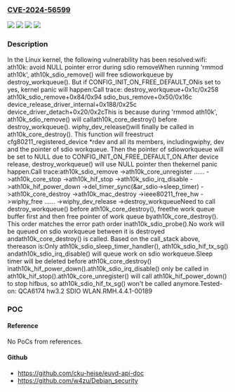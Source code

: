 ### [CVE-2024-56599](https://cve.mitre.org/cgi-bin/cvename.cgi?name=CVE-2024-56599)
![](https://img.shields.io/static/v1?label=Product&message=Linux&color=blue)
![](https://img.shields.io/static/v1?label=Version&message=&color=brightgreen)
![](https://img.shields.io/static/v1?label=Version&message=1da177e4c3f41524e886b7f1b8a0c1fc7321cac2%20&color=brightgreen)
![](https://img.shields.io/static/v1?label=Vulnerability&message=n%2Fa&color=blue)

### Description

In the Linux kernel, the following vulnerability has been resolved:wifi: ath10k: avoid NULL pointer error during sdio removeWhen running 'rmmod ath10k', ath10k_sdio_remove() will free sdioworkqueue by destroy_workqueue(). But if CONFIG_INIT_ON_FREE_DEFAULT_ONis set to yes, kernel panic will happen:Call trace: destroy_workqueue+0x1c/0x258 ath10k_sdio_remove+0x84/0x94 sdio_bus_remove+0x50/0x16c device_release_driver_internal+0x188/0x25c device_driver_detach+0x20/0x2cThis is because during 'rmmod ath10k', ath10k_sdio_remove() will callath10k_core_destroy() before destroy_workqueue(). wiphy_dev_release()will finally be called in ath10k_core_destroy(). This function will freestruct cfg80211_registered_device *rdev and all its members, includingwiphy, dev and the pointer of sdio workqueue. Then the pointer of sdioworkqueue will be set to NULL due to CONFIG_INIT_ON_FREE_DEFAULT_ON.After device release, destroy_workqueue() will use NULL pointer then thekernel panic happen.Call trace:ath10k_sdio_remove  ->ath10k_core_unregister    ……    ->ath10k_core_stop      ->ath10k_hif_stop        ->ath10k_sdio_irq_disable    ->ath10k_hif_power_down      ->del_timer_sync(&ar_sdio->sleep_timer)  ->ath10k_core_destroy    ->ath10k_mac_destroy      ->ieee80211_free_hw        ->wiphy_free    ……          ->wiphy_dev_release  ->destroy_workqueueNeed to call destroy_workqueue() before ath10k_core_destroy(), freethe work queue buffer first and then free pointer of work queue byath10k_core_destroy(). This order matches the error path order inath10k_sdio_probe().No work will be queued on sdio workqueue between it is destroyed andath10k_core_destroy() is called. Based on the call_stack above, thereason is:Only ath10k_sdio_sleep_timer_handler(), ath10k_sdio_hif_tx_sg() andath10k_sdio_irq_disable() will queue work on sdio workqueue.Sleep timer will be deleted before ath10k_core_destroy() inath10k_hif_power_down().ath10k_sdio_irq_disable() only be called in ath10k_hif_stop().ath10k_core_unregister() will call ath10k_hif_power_down() to stop hifbus, so ath10k_sdio_hif_tx_sg() won't be called anymore.Tested-on: QCA6174 hw3.2 SDIO WLAN.RMH.4.4.1-00189

### POC

#### Reference
No PoCs from references.

#### Github
- https://github.com/cku-heise/euvd-api-doc
- https://github.com/w4zu/Debian_security

